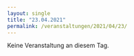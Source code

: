 ```yaml
---
layout: single
title: "23.04.2021"
permalink: /veranstaltungen/2021/04/23/
---
```


Keine Veranstaltung an diesem Tag.
